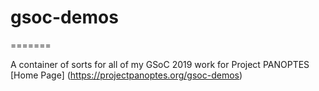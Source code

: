 
# gsoc-demos
=======

A container of sorts for all of my GSoC 2019 work for Project PANOPTES
[Home Page] (https://projectpanoptes.org/gsoc-demos)
